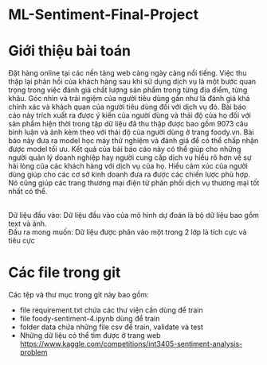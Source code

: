 # ML-Sentiment-Final-Project
# Giới thiệu bài toán
Đặt hàng online tại các nền tảng  web càng ngày càng nổi tiếng. Việc thu thập lại phản hồi của khách hàng sau khi sử dụng dịch vụ là một bước quan trọng trong việc đánh giá chất lượng sản phẩm trong từng địa điểm, từng khâu. Góc nhìn và trải ngiệm của người tiêu dùng gần như là đánh giá khá chính xác và khách quan của người tiêu dùng đối với dịch vụ đó. Bài báo cáo này trích xuất ra được ý kiến của người dùng và thái độ của họ đối với sản phẩm hiện thời trong tập dữ liệu đã thu thập được bao gồm 9073 câu bình luận và ảnh kèm theo với thái độ của người dùng ở trang foody.vn. Bài báo này đưa ra model học máy thử nghiệm và đánh giá để có thể chấp nhận được model tối ưu. Kết quả của bài báo cáo này có thể giúp cho những người quản lý doanh nghiệp hay người cung cấp dịch vụ hiểu rõ hơn về sự hài lòng của các khách hàng với dịch vụ của họ. Hiểu cảm xúc của người dùng giúp cho các cơ sở kinh doanh đưa ra được các chiến lược phù hợp. Nó cũng giúp các trang thương mại điện tử phân phối dịch vụ thương mại tốt nhất có thể.

<br>
Dữ liệu đầu vào: Dữ liệu đầu vào của mô hình dự đoán là bộ dữ liệu bao gồm text và ảnh.
<br>
Đầu ra mong muốn: Dữ liệu được phân vào một trong 2 lớp là tích cực và tiêu cực


# Các file trong git
Các tệp và thư mục trong git này bao gồm:
* file requirement.txt chứa các thư viện cần dùng để train
* file foody-sentiment-4.ipynb dùng để train
* folder data chứa những file csv để train, validate và test
* Những dữ liệu có thể tìm được ở trang web https://www.kaggle.com/competitions/int3405-sentiment-analysis-problem
